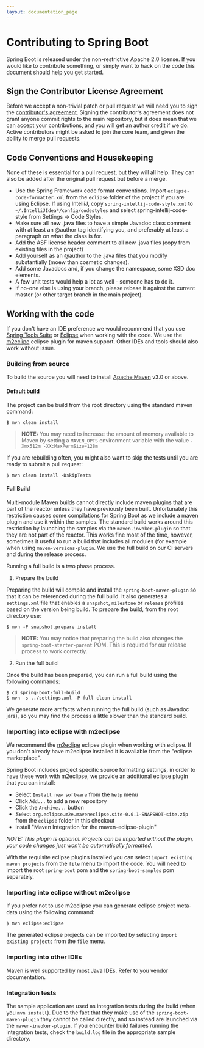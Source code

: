 ```yaml
---
layout: documentation_page
---
```

# Contributing to Spring Boot

Spring Boot is released under the non-restrictive Apache 2.0 license. If you would like
to contribute something, or simply want to hack on the code this document should help
you get started.

## Sign the Contributor License Agreement

Before we accept a non-trivial patch or pull request we will need you to sign the
[contributor's agreement](https://support.springsource.com/spring_committer_signup).
Signing the contributor's agreement does not grant anyone commit rights to the main repository, but it does mean that we
can accept your contributions, and you will get an author credit if we do.  Active contributors might be asked to join
the core team, and given the ability to merge pull requests.

## Code Conventions and Housekeeping

None of these is essential for a pull request, but they will all help.  They can also be added after the original pull
request but before a merge.

* Use the Spring Framework code format conventions. Import `eclipse-code-formatter.xml` from the `eclipse` folder of the project
  if you are using Eclipse. If using IntelliJ, copy `spring-intellij-code-style.xml` to `~/.IntelliJIdea*/config/codestyles`
  and select spring-intellij-code-style from Settings -> Code Styles.
* Make sure all new .java files to have a simple Javadoc class comment with at least an @author tag identifying you, and
  preferably at least a paragraph on what the class is for.
* Add the ASF license header comment to all new .java files (copy from existing files in the project)
* Add yourself as an @author to the .java files that you modify substantially (moew than cosmetic changes).
* Add some Javadocs and, if you change the namespace, some XSD doc elements.
* A few unit tests would help a lot as well - someone has to do it.
* If no-one else is using your branch, please rebase it against the current master (or other target branch in the main project).

## Working with the code
If you don't have an IDE preference we would recommend that you use
[Spring Tools Suite](http://www.springsource.com/developer/sts) or
[Eclipse](http://eclipse.org) when working with the code. We use the
[m2eclipe](http://eclipse.org/m2e/) eclipse plugin for maven support. Other IDEs
and tools should also work without issue.

### Building from source
To build the source you will need to install
[Apache Maven](http://maven.apache.org/run-maven/index.html) v3.0 or above.

#### Default build
The project can be build from the root directory using the standard maven command:

	$ mvn clean install

> **NOTE:** You may need to increase the amount of memory available to Maven by setting
> a `MAVEN_OPTS` environment variable with the value `-Xmx512m -XX:MaxPermSize=128m`

If you are rebuilding often, you might also want to skip the tests until you are ready
to submit a pull request:

	$ mvn clean install -DskipTests

#### Full Build
Multi-module Maven builds cannot directly include maven plugins that are part of the
reactor unless they have previously been built. Unfortunately this restriction causes
some compilations for Spring Boot as we include a maven plugin and use it within the
samples. The standard build works around this restriction by launching the samples via
the `maven-invoker-plugin` so that they are not part of the reactor. This works fine
most of the time, however, sometimes it useful to run a build that includes all modules
(for example when using `maven-versions-plugin`. We use the full build on our CI servers
and during the release process.

Running a full build is a two phase process.

1) Prepare the build

Preparing the build will compile and install the `spring-boot-maven-plugin` so that it
can be referenced during the full build. It also generates a `settings.xml` file that
enables a `snapshot`, `milestone` or `release` profiles based on the version being
build. To prepare the build, from the root directory use:

	$ mvn -P snapshot,prepare install

> **NOTE:** You may notice that preparing the build also changes the
> `spring-boot-starter-parent` POM. This is required for our release process to work
> correctly.

2) Run the full build

Once the build has been prepared, you can run a full build using the following commands:

	$ cd spring-boot-full-build
	$ mvn -s ../settings.xml -P full clean install

We generate more artifacts when running the full build (such as Javadoc jars), so you
may find the process a little slower than the standard build.

### Importing into eclipse with m2eclipse
We recommend the [m2eclipe](http://eclipse.org/m2e/) eclipse plugin when working with
eclipse. If you don't already have m2eclipse installed it is available from the "eclipse
marketplace".

Spring Boot includes project specific source formatting settings, in order to have these
work with m2eclipse, we provide an additional eclipse plugin that you can install:

* Select `Install new software` from the `help` menu
* Click `Add...` to add a new repository
* Click the `Archive...` button
* Select `org.eclipse.m2e.maveneclipse.site-0.0.1-SNAPSHOT-site.zip`
  from the `eclipse` folder in this checkout
* Install "Maven Integration for the maven-eclipse-plugin"

_NOTE: This plugin is optional. Projects can be imported without the plugin, your code
changes just won't be automatically formatted._

With the requisite eclipse plugins installed you can select
`import existing maven projects` from the `file` menu to import the code. You will
need to import the root `spring-boot` pom and the `spring-boot-samples` pom separately.

### Importing into eclipse without m2eclipse
If you prefer not to use m2eclipse you can generate eclipse project meta-data using the
following command:

	$ mvn eclipse:eclipse

The generated eclipse projects can be imported by selecting `import existing projects`
from the `file` menu.

### Importing into other IDEs
Maven is well supported by most Java IDEs. Refer to you vendor documentation.

### Integration tests
The sample application are used as integration tests during the build (when you
`mvn install`). Due to the fact that they make use of the `spring-boot-maven-plugin`
they cannot be called directly, and so instead are launched via the
`maven-invoker-plugin`. If you encounter build failures running the integration tests,
check the `build.log` file in the appropriate sample directory.

